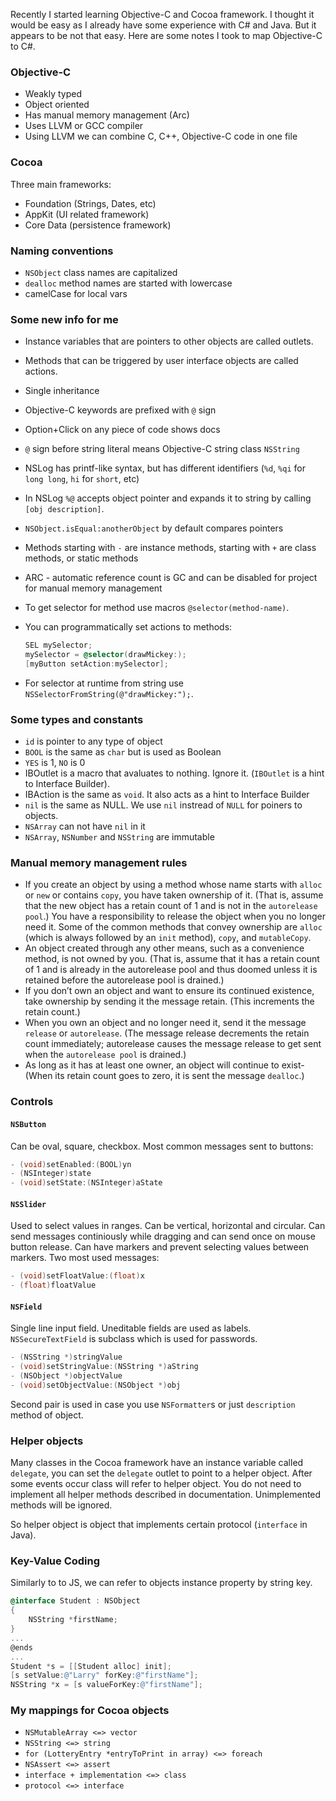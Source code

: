 Recently I started learning Objective-C and Cocoa framework. I thought it would be easy as I already have some experience with C# and Java. But it appears to be not that easy. Here are some notes I took to map Objective-C to C#.

### Objective-C
- Weakly typed
- Object oriented
- Has manual memory management (Arc)
- Uses LLVM or GCC compiler
- Using LLVM we can combine C, C++, Objective-C code in one file

### Cocoa
Three main frameworks:

- Foundation (Strings, Dates, etc)
- AppKit (UI related framework)
- Core Data (persistence framework)

### Naming conventions
- `NSObject` class names are capitalized
- `dealloc` method names are started with lowercase
- camelCase for local vars

### Some new info for me

- Instance variables that are pointers to other objects are called outlets. 
- Methods that can be triggered by user interface objects are called actions.
- Single inheritance
- Objective-C keywords are prefixed with `@` sign
- Option+Click on any piece of code shows docs
- `@` sign before string literal means Objective-C string class `NSString`
- NSLog has printf-like syntax, but has different identifiers (`%d`, `%qi` for `long long`, `hi` for `short`, etc)
- In NSLog `%@` accepts object pointer and expands it to string by calling `[obj description]`.
- `NSObject.isEqual:anotherObject` by default compares pointers
- Methods starting with `-` are instance methods, starting with `+` are class methods, or static methods
- ARC - automatic reference count is GC and can be disabled for project for manual memory management
- To get selector for method use macros `@selector(method-name)`.
- You can programmatically set actions to methods:

	```objectivec
	SEL mySelector;
	mySelector = @selector(drawMickey:);
	[myButton setAction:mySelector];
	```
- For selector at runtime from string use `NSSelectorFromString(@"drawMickey:");`.

### Some types and constants
- `id` is pointer to any type of object
- `BOOL` is the same as `char` but is used as Boolean
- `YES` is 1, `NO` is 0
- IBOutlet is a macro that avaluates to nothing. Ignore it. (`IBOutlet` is a hint to Interface Builder).
- IBAction is the same as `void`. It also acts as a hint to Interface Builder
- `nil` is the same as NULL. We use `nil` instread of `NULL` for poiners to objects.
- `NSArray` can not have `nil` in it
- `NSArray`, `NSNumber` and `NSString` are immutable

### Manual memory management rules
- If you create an object by using a method whose name starts with `alloc` or `new` or contains `copy`, you have taken ownership of it. (That is, assume that the new object has a retain count of 1 and is not in the `autorelease pool`.) You have a responsibility to release the object when you no longer need it. Some of the common methods that convey ownership are `alloc` (which is always followed by an `init` method), `copy`, and `mutableCopy`.
- An object created through any other means, such as a convenience method, is not owned by you. (That is, assume that it has a retain count of 1 and is already in the autorelease pool and thus doomed unless it is retained before the autorelease pool is drained.)
- If you don’t own an object and want to ensure its continued existence, take ownership by sending it the message retain. (This increments the retain count.)
- When you own an object and no longer need it, send it the message `release` or `autorelease`. (The message release decrements the retain count immediately; autorelease causes the message release to get sent when the `autorelease pool` is drained.)
- As long as it has at least one owner, an object will continue to exist- (When its retain count goes to zero, it is sent the message `dealloc`.)

### Controls
#### `NSButton`
Can be oval, square, checkbox. Most common messages sent to buttons:

```objectivec
- (void)setEnabled:(BOOL)yn
- (NSInteger)state
- (void)setState:(NSInteger)aState
```

#### `NSSlider`
Used to select values in ranges. Can be vertical, horizontal and circular. Can send messages continiously while dragging and can send once on mouse button release. Can have markers and prevent selecting values between markers. Two most used messages:

```objectivec
- (void)setFloatValue:(float)x
- (float)floatValue
```

#### `NSField`
Single line input field. Uneditable fields are used as labels.  `NSSecureTextField` is subclass which is used for passwords. 

```objectivec
- (NSString *)stringValue
- (void)setStringValue:(NSString *)aString
- (NSObject *)objectValue
- (void)setObjectValue:(NSObject *)obj
```

Second pair is used in case you use `NSFormatter`s or just `description` method of object.

### Helper objects
Many classes in the Cocoa framework have an instance variable called `delegate`, you can set the `delegate` outlet to point to a helper object. After some events occur class will refer to helper object. You do not need to implement all helper methods described in documentation. Unimplemented methods will be ignored.

So helper object is object that implements certain protocol (`interface` in Java).

### Key-Value Coding
Similarly to to JS, we can refer to objects instance property by string key.

```objectivec
@interface Student : NSObject
{
	NSString *firstName;
}
...
@ends
...
Student *s = [[Student alloc] init];
[s setValue:@"Larry" forKey:@"firstName"];
NSString *x = [s valueForKey:@"firstName"];
```

### My mappings for Cocoa objects

- `NSMutableArray <=> vector`
- `NSString <=> string`
- `for (LotteryEntry *entryToPrint in array) <=> foreach`
- `NSAssert <=> assert`
- `interface + implementation <=> class`
- `protocol <=> interface`


